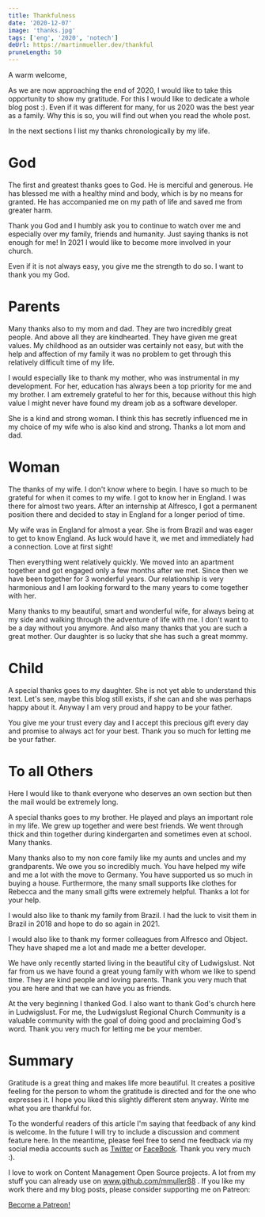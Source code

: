 ```yaml
---
title: Thankfulness
date: '2020-12-07'
image: 'thanks.jpg'
tags: ['eng', '2020', 'notech']
deUrl: https://martinmueller.dev/thankful
pruneLength: 50
---
```


A warm welcome,

As we are now approaching the end of 2020, I would like to take this opportunity to show my gratitude. For this I would like to dedicate a whole blog post :). Even if it was different for many, for us 2020 was the best year as a family. Why this is so, you will find out when you read the whole post.

In the next sections I list my thanks chronologically by my life.

# God
The first and greatest thanks goes to God. He is merciful and generous. He has blessed me with a healthy mind and body, which is by no means for granted. He has accompanied me on my path of life and saved me from greater harm.

Thank you God and I humbly ask you to continue to watch over me and especially over my family, friends and humanity. Just saying thanks is not enough for me! In 2021 I would like to become more involved in your church.

Even if it is not always easy, you give me the strength to do so. I want to thank you my God.

# Parents
Many thanks also to my mom and dad. They are two incredibly great people. And above all they are kindhearted. They have given me great values. My childhood as an outsider was certainly not easy, but with the help and affection of my family it was no problem to get through this relatively difficult time of my life.

I would especially like to thank my mother, who was instrumental in my development. For her, education has always been a top priority for me and my brother. I am extremely grateful to her for this, because without this high value I might never have found my dream job as a software developer.

She is a kind and strong woman. I think this has secretly influenced me in my choice of my wife who is also kind and strong. Thanks a lot mom and dad.

# Woman
The thanks of my wife. I don't know where to begin. I have so much to be grateful for when it comes to my wife. I got to know her in England. I was there for almost two years. After an internship at Alfresco, I got a permanent position there and decided to stay in England for a longer period of time.

My wife was in England for almost a year. She is from Brazil and was eager to get to know England. As luck would have it, we met and immediately had a connection. Love at first sight!

Then everything went relatively quickly. We moved into an apartment together and got engaged only a few months after we met. Since then we have been together for 3 wonderful years. Our relationship is very harmonious and I am looking forward to the many years to come together with her.

Many thanks to my beautiful, smart and wonderful wife, for always being at my side and walking through the adventure of life with me. I don't want to be a day without you anymore. And also many thanks that you are such a great mother. Our daughter is so lucky that she has such a great mommy.

# Child
A special thanks goes to my daughter. She is not yet able to understand this text. Let's see, maybe this blog still exists, if she can and she was perhaps happy about it. Anyway I am very proud and happy to be your father.

You give me your trust every day and I accept this precious gift every day and promise to always act for your best. Thank you so much for letting me be your father.

# To all Others
Here I would like to thank everyone who deserves an own section but then the mail would be extremely long.

A special thanks goes to my brother. He played and plays an important role in my life. We grew up together and were best friends. We went through thick and thin together during kindergarten and sometimes even at school. Many thanks.

Many thanks also to my non core family like my aunts and uncles and my grandparents. We owe you so incredibly much. You have helped my wife and me a lot with the move to Germany. You have supported us so much in buying a house. Furthermore, the many small supports like clothes for Rebecca and the many small gifts were extremely helpful. Thanks a lot for your help.

I would also like to thank my family from Brazil. I had the luck to visit them in Brazil in 2018 and hope to do so again in 2021.

I would also like to thank my former colleagues from Alfresco and Object. They have shaped me a lot and made me a better developer.

We have only recently started living in the beautiful city of Ludwigslust. Not far from us we have found a great young family with whom we like to spend time. They are kind people and loving parents. Thank you very much that you are here and that we can have you as friends.

At the very beginning I thanked God. I also want to thank God's church here in Ludwigslust. For me, the Ludwigslust Regional Church Community is a valuable community with the goal of doing good and proclaiming God's word. Thank you very much for letting me be your member.

# Summary
Gratitude is a great thing and makes life more beautiful. It creates a positive feeling for the person to whom the gratitude is directed and for the one who expresses it. I hope you liked this slightly different stem anyway. Write me what you are thankful for.

To the wonderful readers of this article I'm saying that feedback of any kind is welcome. In the future I will try to include a discussion and comment feature here. In the meantime, please feel free to send me feedback via my social media accounts such as [Twitter](https://twitter.com/MartinMueller_) or [FaceBook](https://www.facebook.com/martin.muller.10485). Thank you very much :).

I love to work on Content Management Open Source projects. A lot from my stuff you can already use on www.github.com/mmuller88 . If you like my work there and my blog posts, please consider supporting me on Patreon:

<a href="https://www.patreon.com/bePatron?u=29010217" data-patreon-widget-type="become-patron-button">Become a Patreon!</a><script async src="https://c6.patreon.com/becomePatronButton.bundle.js"></script>